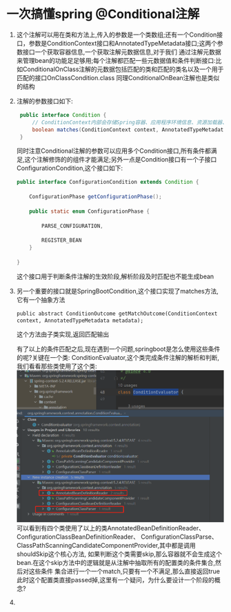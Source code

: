 # 一次搞懂spring @Conditional注解
1. 这个注解可以用在类和方法上,传入的参数是一个类数组;还有一个Condition接口，参数是ConditionContext接口和AnnotatedTypeMetadata接口;这两个参数接口一个获取容器信息,一个获取注解元数据信息,对于我们
    通过注解元数据来管理bean的功能足足够用;每个注解都匹配一些元数据值和条件判断接口:比如ConditionalOnClass注解的元数据包括匹配的类和匹配的类名以及一个用于匹配的接口OnClassCondition.class
    同理ConditionalOnBean注解也是类似的结构
2. 注解的参数接口如下:
   ```JAVA
    public interface Condition {
        // ConditionContext内部会存储Spring容器、应用程序环境信息、资源加载器、类加载器
        boolean matches(ConditionContext context, AnnotatedTypeMetadata metadata);
    }
   ```
   同时注意Conditional注解的参数可以应用多个Condition接口,所有条件都满足,这个注解修饰的的组件才能满足;另外一点是Condition接口有一个子接口
   ConfigurationCondition,这个接口如下:
    ```JAVA
    public interface ConfigurationCondition extends Condition {

        ConfigurationPhase getConfigurationPhase();
    
        public static enum ConfigurationPhase {
    
            PARSE_CONFIGURATION,
    
            REGISTER_BEAN
        }
    
    }
    ```
   这个接口用于判断条件注解的生效阶段,解析阶段及时匹配也不能生成bean

3. 另一个重要的接口就是SpringBootCondition,这个接口实现了matches方法,它有一个抽象方法
    ```SHELL
   public abstract ConditionOutcome getMatchOutcome(ConditionContext context, AnnotatedTypeMetadata metadata);
    ```
   这个方法由子类实现,返回匹配输出

   有了以上的条件匹配之后,现在遇到一个问题,springboot是怎么使用这些条件的呢?关键在一个类:
      ConditionEvaluator,这个类完成条件注解的解析和判断,我们看看那些类使用了这个类:
       ![img.png](img.png)
   可以看到有四个类使用了以上的类AnnotatedBeanDefinitionReader、ConfigurationClassBeanDefinitionReader、 
   ConfigurationClassParse、ClassPathScanningCandidateComponentProvider,其中都是调用shouldSkip这个核心方法,
    如果判断这个类需要skip,那么容器就不会生成这个bean.在这个skip方法中的逻辑就是从注解中抽取所有的配置类的条件集合,然后对这些条件
    集合进行一个一个match,只要有一个不满足,那么直接返回true此时这个配置类直接passed掉,这里有一个疑问，为什么要设计一个阶段的概念?
4. 